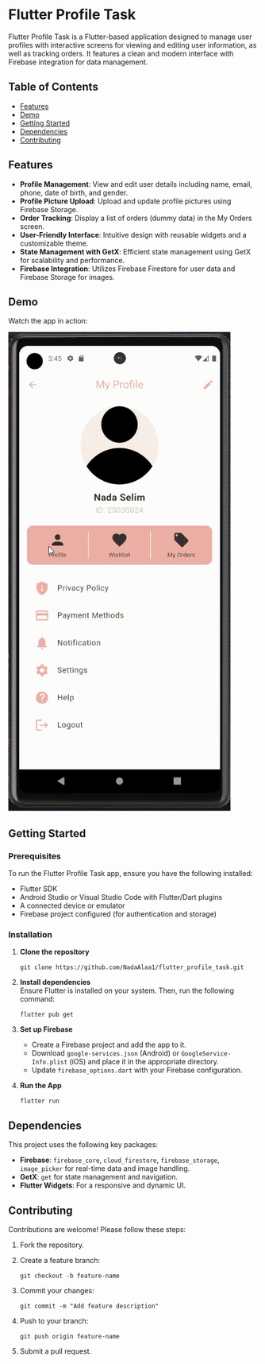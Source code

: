 Flutter Profile Task
====================

Flutter Profile Task is a Flutter-based application designed to manage user profiles with interactive screens for viewing and editing user information, as well as tracking orders. It features a clean and modern interface with Firebase integration for data management.

Table of Contents
-----------------

-   [Features](https://grok.com/chat/c545f7ba-cdff-4532-9363-048e17f4cf79#features)
-   [Demo](https://grok.com/chat/c545f7ba-cdff-4532-9363-048e17f4cf79#demo)
-   [Getting Started](https://grok.com/chat/c545f7ba-cdff-4532-9363-048e17f4cf79#getting-started)
-   [Dependencies](https://grok.com/chat/c545f7ba-cdff-4532-9363-048e17f4cf79#dependencies)
-   [Contributing](https://grok.com/chat/c545f7ba-cdff-4532-9363-048e17f4cf79#contributing)

Features
--------

-   **Profile Management**: View and edit user details including name, email, phone, date of birth, and gender.
-   **Profile Picture Upload**: Upload and update profile pictures using Firebase Storage.
-   **Order Tracking**: Display a list of orders (dummy data) in the My Orders screen.
-   **User-Friendly Interface**: Intuitive design with reusable widgets and a customizable theme.
-   **State Management with GetX**: Efficient state management using GetX for scalability and performance.
-   **Firebase Integration**: Utilizes Firebase Firestore for user data and Firebase Storage for images.

Demo
----

Watch the app in action:

![Flutter Profile Task Demo](assets/demo.gif)

Getting Started
---------------

### Prerequisites

To run the Flutter Profile Task app, ensure you have the following installed:

-   Flutter SDK
-   Android Studio or Visual Studio Code with Flutter/Dart plugins
-   A connected device or emulator
-   Firebase project configured (for authentication and storage)

### Installation

1.  **Clone the repository**

    ```
    git clone https://github.com/NadaAlaa1/flutter_profile_task.git

    ```

2.  **Install dependencies**\
    Ensure Flutter is installed on your system. Then, run the following command:

    ```
    flutter pub get

    ```

3.  **Set up Firebase**

    -   Create a Firebase project and add the app to it.
    -   Download `google-services.json` (Android) or `GoogleService-Info.plist` (iOS) and place it in the appropriate directory.
    -   Update `firebase_options.dart` with your Firebase configuration.
4.  **Run the App**

    ```
    flutter run

    ```

Dependencies
------------

This project uses the following key packages:

-   **Firebase**: `firebase_core`, `cloud_firestore`, `firebase_storage`, `image_picker` for real-time data and image handling.
-   **GetX**: `get` for state management and navigation.
-   **Flutter Widgets**: For a responsive and dynamic UI.

Contributing
------------

Contributions are welcome! Please follow these steps:

1.  Fork the repository.

2.  Create a feature branch:

    ```
    git checkout -b feature-name

    ```

3.  Commit your changes:

    ```
    git commit -m "Add feature description"

    ```

4.  Push to your branch:

    ```
    git push origin feature-name

    ```

5.  Submit a pull request.
